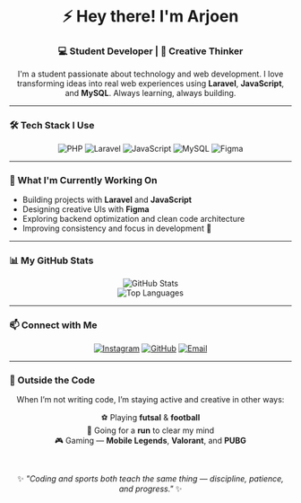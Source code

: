 # <div align="center">⚡ Hey there! I'm Arjoen</div>

<div align="center">
  <h3>💻 Student Developer | 🎨 Creative Thinker</h3>
</div>

<div align="center">
  I'm a student passionate about technology and web development.  
  I love transforming ideas into real web experiences using <b>Laravel</b>, <b>JavaScript</b>, and <b>MySQL</b>.  
  Always learning, always building.
</div>

---

### 🛠️ Tech Stack I Use

<div align="center">
  <img src="https://img.shields.io/badge/PHP-777BB4?style=for-the-badge&logo=php&logoColor=white" alt="PHP"/>
  <img src="https://img.shields.io/badge/Laravel-FF2D20?style=for-the-badge&logo=laravel&logoColor=white" alt="Laravel"/>
  <img src="https://img.shields.io/badge/JavaScript-F7DF1E?style=for-the-badge&logo=javascript&logoColor=black" alt="JavaScript"/>
  <img src="https://img.shields.io/badge/MySQL-4479A1?style=for-the-badge&logo=mysql&logoColor=white" alt="MySQL"/>
  <img src="https://img.shields.io/badge/Figma-F24E1E?style=for-the-badge&logo=figma&logoColor=white" alt="Figma"/>
</div>

---

### 🌱 What I'm Currently Working On

- Building projects with **Laravel** and **JavaScript**  
- Designing creative UIs with **Figma**  
- Exploring backend optimization and clean code architecture  
- Improving consistency and focus in development 🚀  

---

### 📊 My GitHub Stats

<div align="center">
  <img src="https://github-readme-stats.vercel.app/api?username=junnriddo&show_icons=true&theme=tokyonight&border_radius=10" alt="GitHub Stats"/><br>
  <img src="https://github-readme-stats.vercel.app/api/top-langs/?username=junnriddo&layout=compact&theme=tokyonight&border_radius=10" alt="Top Languages"/>
</div>

---

### 📫 Connect with Me

<div align="center">
  <a href="https://instagram.com/junnriddo_"><img src="https://img.shields.io/badge/Instagram-%40junnriddo-E4405F?style=for-the-badge&logo=instagram&logoColor=white" alt="Instagram"/></a>
  <a href="https://github.com/junnriddo"><img src="https://img.shields.io/badge/GitHub-junnriddo-181717?style=for-the-badge&logo=github&logoColor=white" alt="GitHub"/></a>
  <a href="mailto:junnriddo@gmail.com"><img src="https://img.shields.io/badge/Email-D14836?style=for-the-badge&logo=gmail&logoColor=white" alt="Email"/></a>
</div>

---

### 🎯 Outside the Code

<div align="center">

When I’m not writing code, I’m staying active and creative in other ways:  

⚽ Playing **futsal** & **football**  
🏃 Going for a **run** to clear my mind  
🎮 Gaming — **Mobile Legends**, **Valorant**, and **PUBG**

<br>

✨ <i>"Coding and sports both teach the same thing — discipline, patience, and progress."</i> ✨  

</div>
